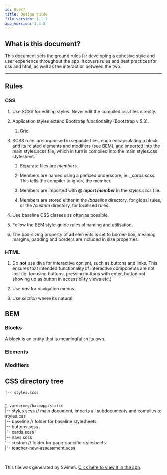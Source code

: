```yaml
---
id: 8y9c7
title: Design guide
file_version: 1.1.2
app_version: 1.3.8
---
```


## What is this document?

This document sets the ground rules for developing a cohesive style and user experience throughout the app. It covers rules and best practices for css and html, as well as the interaction between the two.

* * *

## Rules

### CSS

1.  Use SCSS for editing styles. Never edit the compiled css files directly.
    
2.  Application styles extend Bootstrap functionality (Bootstrap v 5.3).
    
    1.  Grid
        
3.  SCSS rules are organised in separate files, each encapsulating a block and its related elements and modifiers (see BEM), and imported into the main styles.scss file, which in turn is compiled into the main styles.css stylesheet.
    
    1.  Separate files are _members._
        
    2.  Members are named using a prefixed underscore, ie. _\_cards.scss._ This tells the compiler to ignore the member.
        
    3.  Members are imported with **@import _member_** in the _styles.scss_ file.
        
    4.  Members are stored either in the _/baseline_ directory, for global rules, or the _/custom_ directory, for localised rules.
        
4.  Use baseline CSS classes as often as possible.
    
5.  Follow the BEM style-guide rules of naming and utilisation.
    
6.  The box-sizing property of **all** elements is set to border-box, meaning margins, padding and borders are included in size properties.
    

### HTML

1.  Do **not** use divs for interactive content, such as buttons and links. This ensures that intended functionality of interactive components are not lost (ie. focusing buttons, pressing buttons with enter, button not showing up as button in accessibility views etc.)
    
2.  Use _nav_ for navigation menus.
    
3.  Use _section_ where its natural.
    

## BEM

### Blocks

A block is an entity that is meaningful on its own.

### Elements

### Modifiers

## CSS directory tree

```bash
|-- styles.scss
    
```

`📄 vurdermeg/baseapp/static`<br/>
|-- styles.scss // main document, imports all subdocuments and compiles to styles.css<br/>
|-- baseline // folder for baseline stylesheets<br/>
|-- buttons.scss<br/>
|-- cards.scss<br/>
|-- navs.scss<br/>
'-- custom // folder for page-specific stylesheets<br/>
|-- teacher-new-assessment.scss

<br/>

This file was generated by Swimm. [Click here to view it in the app](https://app.swimm.io/repos/Z2l0aHViJTNBJTNBdnVyZGVybWVnJTNBJTNBVGhvbWFzU3RvcmhhdWc=/docs/8y9c7).
